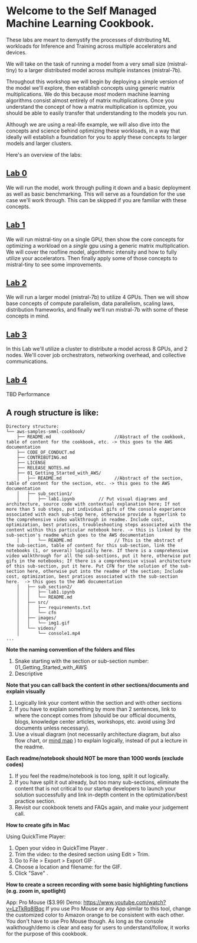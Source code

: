 # Welcome to the Self Managed Machine Learning Cookbook.

These labs are meant to demystify the processes of distributing ML workloads for Inference and Training across multiple accelerators and devices. 

We will take on the task of running a model from a very small size (mistral-tiny) to a larger distributed model across multiple instances (mistral-7b).

Throughout this workshop we will begin by deploying a simple version of the model we'll explore, then establish concepts using generic matrix multiplications. We do this because *most* modern machine learning algorithms consist almost entirely of matrix multiplications. Once you understand the concept of how a matrix multiplication is optimize, you should be able to easily transfer that understanding to the models you run.

Although we are using a real-life example, we will also dive into the concepts and science behind optimizing these workloads, in a way that ideally will establish a foundation for you to apply these concepts to larger models and larger clusters.

Here's an overview of the labs:

## [Lab 0](./lab0.ipynb)
We will run the model, work through pulling it down and a basic deployment as well as basic benchmarking. This will serve as a foundation for the use case we'll work through. This can be skipped if you are familiar with these concepts.

## [Lab 1](./lab1.ipynb)
We will run mistral-tiny on a single GPU, then show the core concepts for optimizing a workload on a *single* gpu using a generic matrix multiplication. We will cover the roofline model, algorithmic intensity and how to fully utilize your accelerators. Then finally apply some of those concepts to mistral-tiny to see some improvements.

## [Lab 2](./lab2.ipynb)
We will run a larger model (mistral-7b) to utilize 4 GPUs. Then we will show base concepts of compute parallelism, data parallelism, scaling laws, distribution frameworks, and finally we'll run mistral-7b with some of these concepts in mind.

## [Lab 3](./lab3.ipynb)
In this Lab we'll utilize a cluster to distribute a model across 8 GPUs, and 2 nodes. We'll cover job orchestrators, networking overhead, and collective communications. 

## [Lab 4](./lab4.ipynb)
TBD Performance

## A rough structure is like:

```
Directory structure:
└── aws-samples-smml-cookbook/
    ├── README.md                        //Abstract of the cookbook, table of content for the cookbook, etc. -> this goes to the AWS documentation
    ├── CODE_OF_CONDUCT.md
    ├── CONTRIBUTING.md
    ├── LICENSE
    ├── RELEASE_NOTES.md
    ├── 01_Getting_Started_with_AWS/
    │   ├── README.md                    //Abstract of the section, table of content for the section, etc. -> this goes to the AWS documentation
    │   ├── sub_section1/
    │   │   ├── lab1.ipynb         // Put visual diagrams and architecture, source code with contextual explanation here; If not more than 5 sub steps, put individual gifs of the console experience associated with each sub-step here, otherwise provide a hyperlink to the comprehensive video walkthrough in readme. Include cost, optimization, best pratices, troubleshooting steps associated with the content within this particular notebook here. -> this is linked by the sub-section's readme which goes to the AWS documentation
    │   │   └── README.md                // This is the abstract of the sub-section, table of content for this sub-section, link the notebooks (1, or several) logically here. If there is a comprehensive video walkthrough for all the sub-sections, put it here, otherwise put gifs in the notebooks; If there is a comprehensive visual architecture of this sub-section, put it here. Put CFN for the solution of the sub-section here, otherwise put into the readme of the section; Include cost, optimization, best pratices associated with the sub-section here.  -> this goes to the AWS documentation
    │   ├── sub_section2/
    │   │   ├── lab1.ipynb
    │   │   └── README.md                
    │   ├── src/
    │   │   ├── requirements.txt
    │   │   └── cfn
    │   ├── images/
    │   │   └── img1.gif
    │   └── videos/
    │       └── console1.mp4
...
```

**Note the naming convention of the folders and files**
1. Snake starting with the section or sub-section number: 01_Getting_Started_with_AWS
2. Descriptive

**Note that you can call back the content in other sections/documents and explain visually**
1. Logically link your content within the section and with other sections
2. If you have to explain something by more than 2 sentences, link to where the concept comes from (should be our official documents, blogs, knowledge center articles, workshops, etc. avoid using 3rd documents unless necessary).
3. Use a visual diagram (not necessarily architecture diagram, but also flow chart, or [mind map](https://en.wikipedia.org/wiki/Mind_map) ) to explain logically, instead of put a lecture in the readme.

**Each readme/notebook should NOT be more than 1000 words (exclude codes)**
1. If you feel the readme/notebook is too long, split it out logically.
2. If you have split it out already, but too many sub-sections, eliminate the content that is not critical to our startup developers to launch your solution successfully and link in-depth content in the optimization/best practice section.
3. Revisit our cookbook tenets and FAQs again, and make your judgement call.

**How to create gifs in Mac**

Using QuickTime Player:
1. Open your video in QuickTime Player .
2. Trim the video: to the desired section using Edit > Trim.
3. Go to File > Export > Export GIF .
4. Choose a location and filename: for the GIF.
5. Click "Save" . 

**How to create a screen recording with some basic highlighting functions (e.g. zoom in, spotlight)**

App: Pro Mouse ($3.99)
Demo: https://www.youtube.com/watch?v=LzTkRq8lBqc
If you use Pro Mouse or any App similar to this tool, change the customized color to Amazon orange to be consistent with each other.
You don't have to use Pro Mouse though. As long as the console walkthough/demo is clear and easy for users to understand/follow, it works for the purpose of this cookbook.
